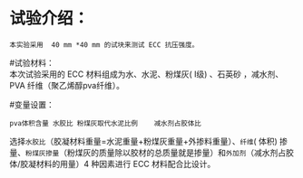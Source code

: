 # 试验介绍：
    本实验采用  40 mm *40 mm 的试块来测试 ECC 抗压强度。
    
#试验材料：    
    本次试验采用的 ECC 材料组成为水、水泥、粉煤灰( Ⅰ级) 、石英砂 ，减水剂、PVA 纤维（聚乙烯醇pva纤维）。

#变量设置：

    pva体积含量	水胶比	粉煤灰取代水泥比例    减水剂占胶体比
选择`水胶比`（胶凝材料重量=水泥重量+粉煤灰重量+外掺料重量）、`纤维`( 体积) 掺量、`粉煤灰掺量`（粉煤灰的质量除以胶材的总质量就是掺量）和`外加剂`（减水剂占胶体/胶凝材料的用量）4 种因素进行 ECC 材料配合比设计。

		 